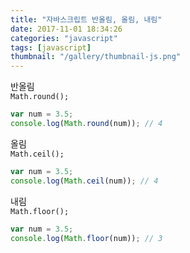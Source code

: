 ```yaml
---
title: "자바스크립트 반올림, 올림, 내림"
date: 2017-11-01 18:34:26
categories: "javascript"
tags: [javascript]
thumbnail: "/gallery/thumbnail-js.png"
---
```


반올림  
`Math.round();`
```javascript
var num = 3.5;
console.log(Math.round(num)); // 4
```

올림  
`Math.ceil();`
```javascript
var num = 3.5;
console.log(Math.ceil(num)); // 4
```

내림  
`Math.floor();`
```javascript
var num = 3.5;
console.log(Math.floor(num)); // 3
```
